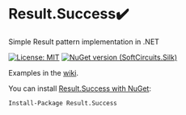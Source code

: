 # Result.Success✔️
Simple Result pattern implementation in .NET

[![License: MIT](https://img.shields.io/badge/License-MIT-purple.svg)](https://opensource.org/licenses/MIT)
[![NuGet version (SoftCircuits.Silk)](https://img.shields.io/nuget/v/StaticDictionaries?color=blue&style=plastic?logoHeight=45)](https://www.nuget.org/packages/Result.Success)

Examples in the [wiki](https://github.com/MMaximus111/Result/wiki).

You can install [Result.Success with NuGet](https://www.nuget.org/packages/Result.Success):

    Install-Package Result.Success
